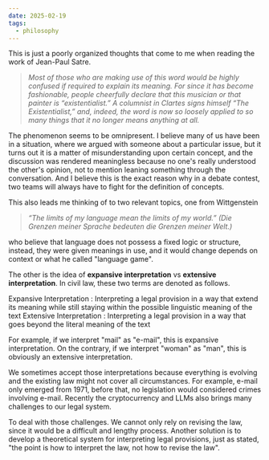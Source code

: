 ```yaml
---
date: 2025-02-19
tags:
  - philosophy
---
```

This is just a poorly organized thoughts that come to me when reading the work of Jean-Paul Satre.

> _Most of those who are making use of this word would be highly confused if required to explain its meaning. For since it has become fashionable, people cheerfully declare that this musician or that painter is “existentialist.” A columnist in Clartes signs himself “The Existentialist,” and, indeed, the word is now so loosely applied to so many things that it no longer means anything at all._

The phenomenon seems to be omnipresent. I believe many of us have been in a situation, where we argued with someone about a particular issue, but it turns out it is a matter of misunderstanding upon certain concept, and the discussion was rendered meaningless because no one's really understood the other's opinion, not to mention leaning something through the conversation. And I believe this is the exact reason why in a debate contest, two teams will always have to fight for the definition of concepts.

This also leads me thinking of to two relevant topics, one from Wittgenstein

 > _“The limits of my language mean the limits of my world.” (Die Grenzen meiner Sprache bedeuten die Grenzen meiner Welt.)_
 
 who believe that language does not possess a fixed logic or structure, instead, they were given meanings in use, and it would change depends on context or what he called "language game".
 
 The other is the idea of **expansive interpretation** vs **extensive interpretation**. In civil law, these two terms are denoted as follows.

Expansive Interpretation
: Interpreting a legal provision in a way that extend its meaning while still staying within the possible linguistic meaning of the text
Extensive Interpretation
: Interpreting a legal provision in a way that goes beyond the literal meaning of the text

For example, if we interpret "mail" as "e-mail", this is expansive interpretation. On the contrary, if we interpret "woman" as "man", this is obviously an extensive interpretation.

We sometimes accept those interpretations because everything is evolving and the existing law might not cover all circumstances. For example, e-mail only emerged from 1971, before that, no legislation would considered crimes involving e-mail. Recently the cryptocurrency and LLMs also brings many challenges to our legal system. 

To deal with those challenges. We cannot only rely on revising the law, since it would be a difficult and lengthy process. Another solution is to develop a theoretical system for interpreting legal provisions, just as stated, "the point is how to interpret the law, not how to revise the law".
